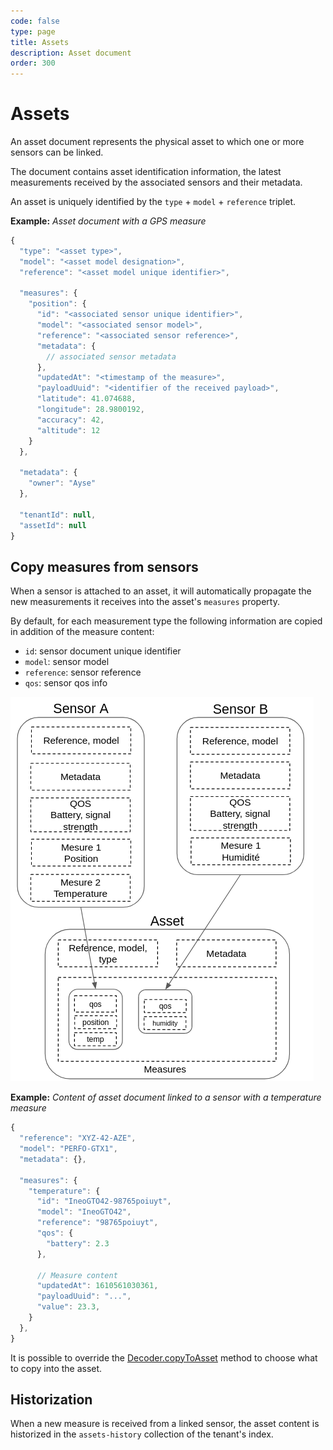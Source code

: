 ```yaml
---
code: false
type: page
title: Assets
description: Asset document
order: 300
---
```


# Assets

An asset document represents the physical asset to which one or more sensors can be linked.

The document contains asset identification information, the latest measurements received by the associated sensors and their metadata.

An asset is uniquely identified by the `type` + `model` + `reference` triplet.

**Example:** _Asset document with a GPS measure_

```js
{
  "type": "<asset type>",
  "model": "<asset model designation>",
  "reference": "<asset model unique identifier>",

  "measures": {
    "position": {
      "id": "<associated sensor unique identifier>",
      "model": "<associated sensor model>",
      "reference": "<associated sensor reference>",
      "metadata": {
        // associated sensor metadata
      },
      "updatedAt": "<timestamp of the measure>",
      "payloadUuid": "<identifier of the received payload>",
      "latitude": 41.074688,
      "longitude": 28.9800192,
      "accuracy": 42,
      "altitude": 12
    }
  },

  "metadata": {
    "owner": "Ayse"
  },
  
  "tenantId": null,
  "assetId": null
}
```

## Copy measures from sensors

When a sensor is attached to an asset, it will automatically propagate the new measurements it receives into the asset's `measures` property.

By default, for each measurement type the following information are copied in addition of the measure content:
 - `id`: sensor document unique identifier
 - `model`: sensor model
 - `reference`: sensor reference
 - `qos`: sensor qos info

![asset data model with sensors measures](./asset-data-model.png)

**Example:** _Content of asset document linked to a sensor with a temperature measure_
```js
{
  "reference": "XYZ-42-AZE",
  "model": "PERFO-GTX1",
  "metadata": {},

  "measures": {
    "temperature": {
      "id": "IneoGTO42-98765poiuyt",
      "model": "IneoGTO42",
      "reference": "98765poiuyt",
      "qos": {
        "battery": 2.3
      },
      
      // Measure content
      "updatedAt": 1610561030361,
      "payloadUuid": "...",
      "value": 23.3,
    }
  },
}
```

It is possible to override the [Decoder.copyToAsset](/kuzzle-iot-platform/device-manager/1/classes/decoder/copy-to-asset) method to choose what to copy into the asset.

## Historization

When a new measure is received from a linked sensor, the asset content is historized in the `assets-history` collection of the tenant's index.
